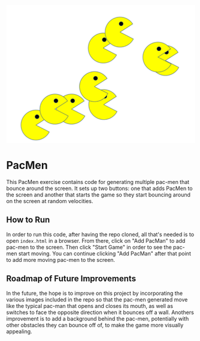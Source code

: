 <img src="images/gameplay.png">

# PacMen
This PacMen exercise contains code for generating multiple pac-men that bounce around the screen. It sets up two buttons: one that adds PacMen to the screen and another that starts the game so they start bouncing around on the screen at random velocities.

## How to Run
In order to run this code, after having the repo cloned, all that's needed is to open `index.html` in a browser. From there, click on "Add PacMan" to add pac-men to the screen. Then click "Start Game" in order to see the pac-men start moving. You can continue clicking "Add PacMan" after that point to add more moving pac-men to the screen.

## Roadmap of Future Improvements
In the future, the hope is to improve on this project by incorporating the various images included in the repo so that the pac-men generated move like the typical pac-man that opens and closes its mouth, as well as switches to face the opposite direction when it bounces off a wall. Anothers improvement is to add a background behind the pac-men, potentially with other obstacles they can bounce off of, to make the game more visually appealing.